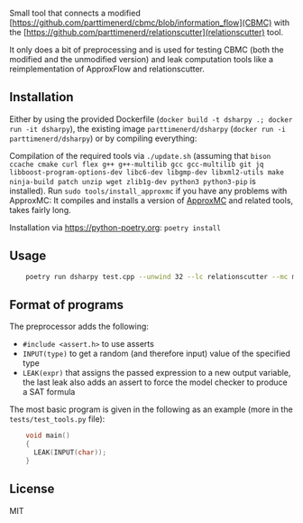 Small tool that connects a modified [https://github.com/parttimenerd/cbmc/blob/information_flow](CBMC)
with the [https://github.com/parttimenerd/relationscutter](relationscutter) tool.

It only does a bit of preprocessing and is used for testing CBMC (both the modified and the unmodified version)
and leak computation tools like a reimplementation of ApproxFlow and relationscutter.

Installation
------------
Either by using the provided Dockerfile (`docker build -t dsharpy .; docker run -it dsharpy`),
the existing image `parttimenerd/dsharpy` (`docker run -i parttimenerd/dsharpy`) or by compiling everything:

Compilation of the required tools via `./update.sh`
(assuming that `bison ccache cmake curl flex g++ g++-multilib gcc gcc-multilib git jq libboost-program-options-dev libc6-dev libgmp-dev libxml2-utils make ninja-build patch unzip wget zlib1g-dev python3 python3-pip` is installed).
Run `sudo tools/install_approxmc` if you have any problems with ApproxMC:
It compiles and installs a version of [ApproxMC](https://github.com/meelgroup/approxmc/) and related tools,
takes fairly long.

Installation via https://python-poetry.org: `poetry install`

Usage
------------

```sh
    poetry run dsharpy test.cpp --unwind 32 --lc relationscutter --mc modified_cbmc
```

Format of programs
------------------
The preprocessor adds the following:

- `#include <assert.h>` to use asserts
- `INPUT(type)` to get a random (and therefore input) value of the specified type
- `LEAK(expr)` that assigns the passed expression to a new output variable, the last leak also adds an assert
  to force the model checker to produce a SAT formula

The most basic program is given in the following as an example (more in the `tests/test_tools.py` file):

```cpp
    void main()
    {
      LEAK(INPUT(char));
    }
```

License
-------
MIT
